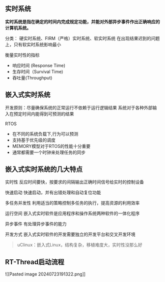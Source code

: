 ## 实时系统

**实时系统是指在确定的时间内完成规定功能，并能对外部异步事件作出正确响应的计算机系统。**

分类：
硬实时系统、FIRM（严格）实时系统、软实时系统
在出现结果迟到的问题上，只有软实时系统影响最小

衡量实时性的指标
- 响应时间 (Response Time)
- 生存时间（Survival Time)
- 吞吐量(Throughput)
## 嵌入式实时系统

开发原则：尽量确保系统的正常运行不依赖于运行逻辑结果
系统对于各种外部输入在预定时间内能得到可预测的结果

RTOS
- 在不同的系统负载下,行为可以预测
- 支持基于优先级的调度
- MEMORY模型对于RTOS的性能十分重要
- 通常都需要一个时钟来处理任务的同步

## 嵌入式实时系统的几大特点

实时性
反应时间要快，按要求的间隔输出正确时间信号给实时的控制设备

快速启动
快速启动，并有出错处理和自动复位功能

多任务并发性
利用适当的策略控制多任务的执行，提高资源的利用效率

运行空间
嵌入式实时软件是应用程序和操作系统两种软件的一体化程序

异步事件
有处理异步事件的能力

开发方式
嵌入式实时软件的开发需要独立的开发平台和交叉开发环境

> uClinux：嵌入式Linux，结构复杂，移植难度大，实时性没那么好

## RT-Thread启动流程

![[Pasted image 20240723191322.png]]

